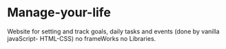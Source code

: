# Manage-your-life
Website for setting and track goals, daily tasks and events (done by vanilla javaScript- HTML-CSS) no frameWorks no Libraries.
